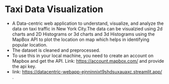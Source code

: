 # Taxi Data Visualization
- A Data-centric web application to understand, visualize, and analyze the data on taxi traffic in New York City.The data can be visualzied using 2d charts and 2D Histograms or 3d charts and 3d Histograms using the MapBox API to plot the location on map which helps in identifying popular location.
- The dataset is cleaned and preprocessed.
- To use this in your local machine, you need to create an account on Mapbox and get the API. Link: https://account.mapbox.com/ and provide the api key.
- link: https://datacentric-webapp-ejnninnixt9shdsuxauaxc.streamlit.app/ .
